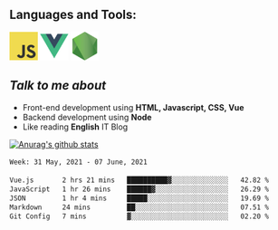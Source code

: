 ## **Languages and Tools:**      
<code><img height="50" src="https://raw.githubusercontent.com/github/explore/80688e429a7d4ef2fca1e82350fe8e3517d3494d/topics/javascript/javascript.png"></code>
<code><img height="50"  src="https://raw.githubusercontent.com/github/explore/80688e429a7d4ef2fca1e82350fe8e3517d3494d/topics/vue/vue.png"></code>
<code><img height="50"  src="https://raw.githubusercontent.com/github/explore/80688e429a7d4ef2fca1e82350fe8e3517d3494d/topics/nodejs/nodejs.png"></code>

## *Talk to me about*
- Front-end development using **HTML, Javascript, CSS, Vue**
- Backend development using **Node**
- Like reading **English** IT Blog    

[![Anurag's github stats](https://github-readme-stats.vercel.app/api?username=qdi5)](https://github.com/anuraghazra/github-readme-stats)    

<!--START_SECTION:waka-->
```text
Week: 31 May, 2021 - 07 June, 2021

Vue.js       2 hrs 21 mins   ██████████▓░░░░░░░░░░░░░░   42.82 % 
JavaScript   1 hr 26 mins    ██████▓░░░░░░░░░░░░░░░░░░   26.29 % 
JSON         1 hr 4 mins     █████░░░░░░░░░░░░░░░░░░░░   19.69 % 
Markdown     24 mins         ██░░░░░░░░░░░░░░░░░░░░░░░   07.51 % 
Git Config   7 mins          ▓░░░░░░░░░░░░░░░░░░░░░░░░   02.20 % 
```
<!--END_SECTION:waka-->
